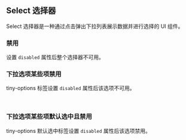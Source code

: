 <div class="demo-header">
<p class="overviewicon">
  <span class="wapi-form-dropdown"/>
</p>

## Select 选择器

<nova-uxlink widget-name="Dropdown"></nova-uxlink>

Select 选择器是一种通过点击弹出下拉列表展示数据并进行选择的 UI 组件。

</div>

### 禁用

设置 `disabled` 属性后整个选择器不可用。

<nova-demo-view link="select/disabled"></nova-demo-view>

### 下拉选项某些项禁用

tiny-options 标签设置 `disabled` 属性后该选项不可用。

<nova-demo-view link="select/disabled-options"></nova-demo-view>

<br>

### 下拉选项某些项默认选中且禁用

tiny-options 默认选中标签设置 `disabled` 属性后该选项禁用。

<nova-demo-view link="select/disabled-and-selected-options"></nova-demo-view>

<br>